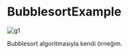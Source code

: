 # BubblesortExample

![g1](https://user-images.githubusercontent.com/49997690/145322331-e9aa607a-c7b3-4ac2-89ab-6269b8ed3079.PNG)

Bubblesort algoritmasıyla kendi örneğim.
